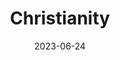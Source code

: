 ---
cc-type: hashtag
title: "Christianity"
date: 2023-06-24
hashtag: "christianity"
tags:
  - Religion
---